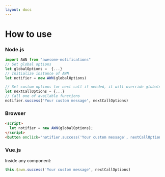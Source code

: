 ```yaml
---
layout: docs
---
```


# How to use

### Node.js

```javascript
import AWN from "awesome-notifications"
// Set global options
let globalOptions =  {...}
// Initialize instance of AWN
let notifier = new AWN(globalOptions)

// Set custom options for next call if needed, it will override globals
let nextCallOptions = {...}
// Call one of available functions
notifier.success('Your custom message', nextCallOptions)
```

### Browser

```html
<script>
  let notifier = new AWN(globalOptions);
</script>
<button onclick="notifier.success('Your custom message', nextCallOptions);">Show Success</button>
```

### Vue.js
Inside any component:
```javascript
this.$awn.success('Your custom message', nextCallOptions)
```
